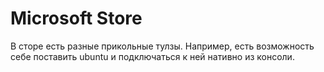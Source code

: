 # Microsoft Store

В сторе есть разные прикольные тулзы. Например, есть возможность себе поставить ubuntu и подключаться к ней нативно из консоли.
